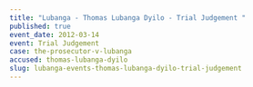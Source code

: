 ```yaml
---
title: "Lubanga - Thomas Lubanga Dyilo - Trial Judgement "
published: true
event_date: 2012-03-14
event: Trial Judgement
case: the-prosecutor-v-lubanga
accused: thomas-lubanga-dyilo
slug: lubanga-events-thomas-lubanga-dyilo-trial-judgement
---
```

